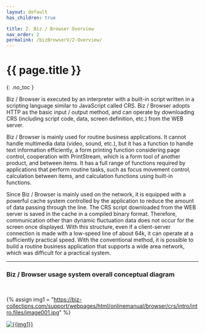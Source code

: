 ```yaml
---
layout: default
has_children: true

title: 2. Biz / Browser Overview
nav_order: 2
permalink: /bizBrowserV/2-Overview/
---
```


# {{ page.title }}


{: .no_toc }

Biz / Browser is executed by an interpreter with a built-in script written in a scripting language similar to JavaScript called CRS. Biz / Browser adopts HTTP as the basic input / output method, and can operate by downloading CRS (including script code, data, screen definition, etc.) from the WEB server.

Biz / Browser is mainly used for routine business applications. It cannot handle multimedia data (video, sound, etc.), but it has a function to handle text information efficiently, a form printing function considering page control, cooperation with PrintStream, which is a form tool of another product, and between items. It has a full range of functions required by applications that perform routine tasks, such as focus movement control, calculation between items, and calculation functions using built-in functions.

Since Biz / Browser is mainly used on the network, it is equipped with a powerful cache system controlled by the application to reduce the amount of data passing through the line. The CRS script downloaded from the WEB server is saved in the cache in a compiled binary format. Therefore, communication other than dynamic fluctuation data does not occur for the screen once displayed. With this structure, even if a client-server connection is made with a low-speed line of about 64k, it can operate at a sufficiently practical speed. With the conventional method, it is possible to build a routine business application that supports a wide area network, which was difficult for a practical system.

---

### Biz / Browser usage system overall conceptual diagram

<br>

{% assign img1 = "https://biz-collections.com/support/webpages/html/onlinemanual/browser/crs/intro/intro.files/image001.jpg" %}

<a href="{{ img1 }}" target="_blank"> <img src="{{ img1 }}" alt="{{img1}}"></a>
